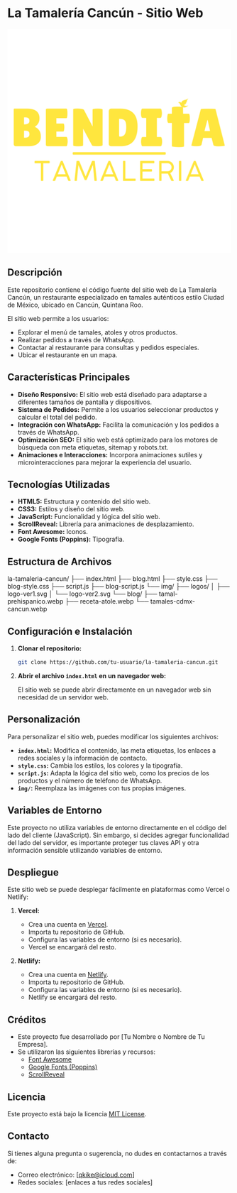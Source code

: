 # La Tamalería Cancún - Sitio Web

![Logo de La Tamalería Cancún](img/logos/logo-ver1.svg)

## Descripción

Este repositorio contiene el código fuente del sitio web de La Tamalería Cancún, un restaurante especializado en tamales auténticos estilo Ciudad de México, ubicado en Cancún, Quintana Roo.

El sitio web permite a los usuarios:

*   Explorar el menú de tamales, atoles y otros productos.
*   Realizar pedidos a través de WhatsApp.
*   Contactar al restaurante para consultas y pedidos especiales.
*   Ubicar el restaurante en un mapa.

## Características Principales

*   **Diseño Responsivo:** El sitio web está diseñado para adaptarse a diferentes tamaños de pantalla y dispositivos.
*   **Sistema de Pedidos:** Permite a los usuarios seleccionar productos y calcular el total del pedido.
*   **Integración con WhatsApp:** Facilita la comunicación y los pedidos a través de WhatsApp.
*   **Optimización SEO:** El sitio web está optimizado para los motores de búsqueda con meta etiquetas, sitemap y robots.txt.
*   **Animaciones e Interacciones:** Incorpora animaciones sutiles y microinteracciones para mejorar la experiencia del usuario.

## Tecnologías Utilizadas

*   **HTML5:** Estructura y contenido del sitio web.
*   **CSS3:** Estilos y diseño del sitio web.
*   **JavaScript:** Funcionalidad y lógica del sitio web.
*   **ScrollReveal:** Librería para animaciones de desplazamiento.
*   **Font Awesome:** Iconos.
*   **Google Fonts (Poppins):** Tipografía.

## Estructura de Archivos

la-tamaleria-cancun/
├── index.html
├── blog.html
├── style.css
├── blog-style.css
├── script.js
├── blog-script.js
└── img/
    ├── logos/
    │   ├── logo-ver1.svg
    │   └── logo-ver2.svg
    └── blog/
        ├── tamal-prehispanico.webp
        ├── receta-atole.webp
        └── tamales-cdmx-cancun.webp


## Configuración e Instalación

1.  **Clonar el repositorio:**

    ```bash
    git clone https://github.com/tu-usuario/la-tamaleria-cancun.git
    ```

2.  **Abrir el archivo `index.html` en un navegador web:**

    El sitio web se puede abrir directamente en un navegador web sin necesidad de un servidor web.

## Personalización

Para personalizar el sitio web, puedes modificar los siguientes archivos:

*   **`index.html`:** Modifica el contenido, las meta etiquetas, los enlaces a redes sociales y la información de contacto.
*   **`style.css`:** Cambia los estilos, los colores y la tipografía.
*   **`script.js`:** Adapta la lógica del sitio web, como los precios de los productos y el número de teléfono de WhatsApp.
*   **`img/`:** Reemplaza las imágenes con tus propias imágenes.

## Variables de Entorno

Este proyecto no utiliza variables de entorno directamente en el código del lado del cliente (JavaScript). Sin embargo, si decides agregar funcionalidad del lado del servidor, es importante proteger tus claves API y otra información sensible utilizando variables de entorno.

## Despliegue

Este sitio web se puede desplegar fácilmente en plataformas como Vercel o Netlify:

1.  **Vercel:**

    *   Crea una cuenta en [Vercel](https://vercel.com/).
    *   Importa tu repositorio de GitHub.
    *   Configura las variables de entorno (si es necesario).
    *   Vercel se encargará del resto.

2.  **Netlify:**

    *   Crea una cuenta en [Netlify](https://www.netlify.com/).
    *   Importa tu repositorio de GitHub.
    *   Configura las variables de entorno (si es necesario).
    *   Netlify se encargará del resto.

## Créditos

*   Este proyecto fue desarrollado por [Tu Nombre o Nombre de Tu Empresa].
*   Se utilizaron las siguientes librerías y recursos:
    *   [Font Awesome](https://fontawesome.com/)
    *   [Google Fonts (Poppins)](https://fonts.google.com/)
    *   [ScrollReveal](https://scrollrevealjs.org/)

## Licencia

Este proyecto está bajo la licencia [MIT License](LICENSE).

## Contacto

Si tienes alguna pregunta o sugerencia, no dudes en contactarnos a través de:

*   Correo electrónico: [qkike@icloud.com]
*   Redes sociales: [enlaces a tus redes sociales]
